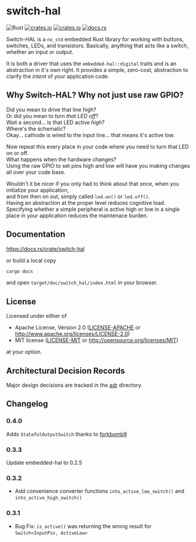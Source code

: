 # switch-hal

![Rust](https://github.com/rubberduck203/switch-hal/workflows/Rust/badge.svg)
[![crates.io](https://img.shields.io/crates/d/switch-hal.svg)](https://crates.io/crates/switch-hal)
[![crates.io](https://img.shields.io/crates/v/switch-hal.svg)](https://crates.io/crates/switch-hal)
[![docs.rs](https://docs.rs/switch-hal/badge.svg)](https://docs.rs/switch-hal)

Switch-HAL is a `no_std` embedded Rust library for working with buttons, switches, LEDs, and transistors.
Basically, anything that acts like a switch, whether an input or output.

It is both a driver that uses the `embedded-hal::digital` traits and is an abstraction in it's own right.
It provides a simple, zero-cost, abstraction to clarify the _intent_ of your application code.

## Why Switch-HAL? Why not just use raw GPIO?

Did you mean to drive that line high?  
Or did you mean to _turn that LED off_?  
Wait a second... is that LED active _high_?  
Where's the schematic?  
Okay... cathode is wired to the input line... that means it's active low.

Now repeat this every place in your code where you need to turn that LED on or off.  
What happens when the hardware changes?  
Using the raw GPIO to set pins high and low will have you making changes all over your code base.

Wouldn't it be nicer if you only had to think about that once, when you initialize your application,  
and from then on out, simply called `led.on()` or `led.off()`.  
Having an abstraction at the proper level reduces cognitive load.  
Specifying whether a simple peripheral is active high or low in a single place in your application reduces the maintenace burden.

## Documentation

https://docs.rs/crate/switch-hal

or build a local copy

```sh
cargo docs
```

and open `target/doc/switch_hal/index.html` in your browser.

## License

Licensed under either of

- Apache License, Version 2.0 ([LICENSE-APACHE](./LICENSE-APACHE) or
  http://www.apache.org/licenses/LICENSE-2.0)
- MIT license ([LICENSE-MIT](./LICENSE-MIT) or http://opensource.org/licenses/MIT)

at your option.

## Architectural Decision Records

Major design decisions are tracked in the [adr](./adr) directory.

## Changelog

### 0.4.0

Adds `StatefulOutputSwitch` thanks to [forkbomb9](https://github.com/forkbomb9)

### 0.3.3

Update embedded-hal to 0.2.5

### 0.3.2

- Add convenience converter functions `into_active_low_switch()` and `into_active_high_switch()`

### 0.3.1

- Bug Fix: `is_active()` was returning the wrong result for `Switch<InputPin, ActiveLow>`